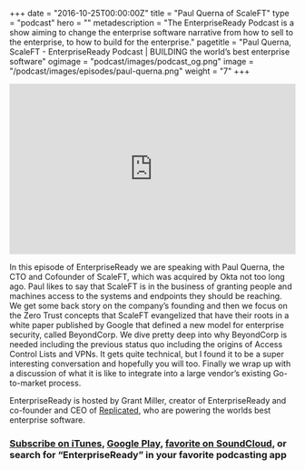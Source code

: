 +++
date = "2016-10-25T00:00:00Z"
title = "Paul Querna of ScaleFT"
type = "podcast"
hero = ""
metadescription = "The EnterpriseReady Podcast is a show aiming to change the enterprise software narrative from how to sell to the enterprise, to how to build for the enterprise."
pagetitle = "Paul Querna, ScaleFT - EnterpriseReady Podcast | BUILDING the world’s best enterprise software"
ogimage = "podcast/images/podcast_og.png"
image = "/podcast/images/episodes/paul-querna.png"
weight = "7"
+++

<iframe width="100%" height="300" scrolling="no" frameborder="no" allow="autoplay" src="https://w.soundcloud.com/player/?url=https%3A//api.soundcloud.com/tracks/602945580&color=%23ee5042&auto_play=false&hide_related=false&show_comments=true&show_user=true&show_reposts=false&show_teaser=true&visual=true"></iframe>

In this episode of EnterpriseReady we are speaking with Paul Querna, the CTO and Cofounder of ScaleFT, which was acquired by Okta not too long ago. Paul likes to say that ScaleFT is in the business of granting people and machines access to the systems and endpoints they should be reaching. We get some back story on the company’s founding and then we focus on the Zero Trust concepts that ScaleFT evangelized that have their roots in a white paper published by Google that defined a new model for enterprise security, called BeyondCorp. We dive pretty deep into why BeyondCorp is needed including the previous status quo including the origins of Access Control Lists and VPNs. It gets quite technical, but I found it to be a super interesting conversation and hopefully you will too. Finally we wrap up with a discussion of what it is like to integrate into a large vendor’s existing Go-to-market process.

EnterpriseReady is hosted by Grant Miller, creator of EnterpriseReady and co-founder and CEO of [Replicated](https://www.replicated.com), who are powering the worlds best enterprise software.

### [Subscribe on iTunes](https://podcasts.apple.com/us/podcast/ep-7-enterprise-infrastructure-with-paul-querna-of-okta/id1437951282?i=1000434555437), [Google Play](https://play.google.com/music/listen?u=0#/ps/Iq3uifjva44tdvm2orhu4apvjtu), [favorite on SoundCloud](https://soundcloud.com/heavybit/sets/enterpriseready), or search for “EnterpriseReady” in your favorite podcasting app
